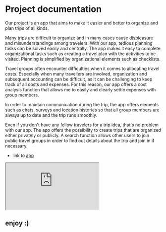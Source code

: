 <link rel="stylesheet" href="assets/extra_styles.css" />

# Project documentation

Our project is an app that aims to make it easier and better to organize and plan trips of all kinds.

Many trips are difficult to organize and in many cases cause displeasure and misunderstandings among travelers. With our app, tedious planning tasks can be solved easily and centrally. The app makes it easy to complete organizational tasks such as creating a travel plan with the activities to be visited. Planning is simplified by organizational elements such as checklists.

Travel groups often encounter difficulties when it comes to allocating travel costs. Especially when many travellers are involved, organization and subsequent accounting can be difficult, as it can be challenging to keep track of all costs and expenses. For this reason, our app offers a cost analysis function that allows me to easily and clearly settle expenses with group members.

In order to maintain communication during the trip, the app offers elements such as chats, surveys and location histories so that all group members are always up to date and the trip runs smoothly.

Even if you don't have any fellow travelers for a trip idea, that's no problem with our app. The app offers the possibility to create trips that are organized either privately or publicly. A search function allows other users to join public travel groups in order to find out details about the trip and join in if necessary.

- link to [app](https://hci-lab-stud-base-hci-trapp-b7d28e4b4e3781a4348b8736851ad75af0d.h-da.io/app/)

<div class="mobile-frame">
<iframe src="https://hci-lab-stud-base-hci-trapp-b7d28e4b4e3781a4348b8736851ad75af0d.h-da.io/app/" seamless></iframe>
</div>

## enjoy :)
